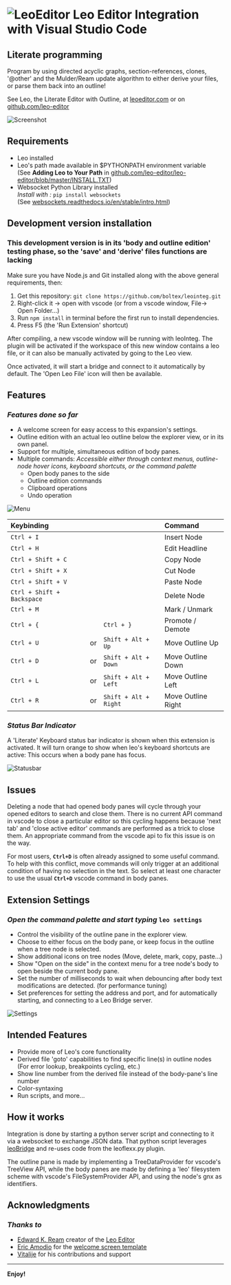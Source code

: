 # ![LeoEditor](resources/leoapp.png) Leo Editor Integration with Visual Studio Code

## Literate programming

Program by using directed acyclic graphs, section-references, clones, '@other' and the Mulder/Ream update algorithm to either derive your files, or parse them back into an outline!

See Leo, the Literate Editor with Outline, at [leoeditor.com](https://leoeditor.com/) or on [github.com/leo-editor](https://github.com/leo-editor/leo-editor)

![Screenshot](resources/animated-screenshot.gif)

## Requirements

- Leo installed
- Leo's path made available in \$PYTHONPATH environment variable\
  (See **Adding Leo to Your Path** in [github.com/leo-editor/leo-editor/blob/master/INSTALL.TXT](https://github.com/leo-editor/leo-editor/blob/master/INSTALL.TXT#L126))
- Websocket Python Library installed\
  _Install with :_ `pip install websockets`\
  (See [websockets.readthedocs.io/en/stable/intro.html](https://websockets.readthedocs.io/en/stable/intro.html))

## Development version installation

### This development version is in its 'body and outline edition' testing phase, so the 'save' and 'derive' files functions are lacking

Make sure you have Node.js and Git installed along with the above general requirements, then:

1. Get this repository: `git clone https://github.com/boltex/leointeg.git`
2. Right-click it -> open with vscode (or from a vscode window, File-> Open Folder...)
3. Run `npm install` in terminal before the first run to install dependencies.
4. Press F5 (the 'Run Extension' shortcut)

After compiling, a new vscode window will be running with leoInteg.
The plugin will be activated if the workspace of this new window contains a leo file, or it can also be manually activated by going to the Leo view.

Once activated, it will start a bridge and connect to it automatically by default. The 'Open Leo File' icon will then be available.

## Features

### _Features done so far_

- A welcome screen for easy access to this expansion's settings.
- Outline edition with an actual leo outline below the explorer view, or in its own panel.
- Support for multiple, simultaneous edition of body panes.
- Multiple commands: _Accessible either through context menus, outline-node hover icons, keyboard shortcuts, or the command palette_
  - Open body panes to the side
  - Outline edition commands
  - Clipboard operations
  - Undo operation

![Menu](resources/context-hover-menus.png)

| Keybinding                 |     |                       | Command            |
| :------------------------- | :-- | :-------------------- | :----------------- |
| `Ctrl + I`                 |     |                       | Insert Node        |
| `Ctrl + H`                 |     |                       | Edit Headline      |
| `Ctrl + Shift + C`         |     |                       | Copy Node          |
| `Ctrl + Shift + X`         |     |                       | Cut Node           |
| `Ctrl + Shift + V`         |     |                       | Paste Node         |
| `Ctrl + Shift + Backspace` |     |                       | Delete Node        |
| `Ctrl + M`                 |     |                       | Mark / Unmark      |
| `Ctrl + {`                 |     | `Ctrl + }`            | Promote / Demote   |
| `Ctrl + U`                 | or  | `Shift + Alt + Up`    | Move Outline Up    |
| `Ctrl + D`                 | or  | `Shift + Alt + Down`  | Move Outline Down  |
| `Ctrl + L`                 | or  | `Shift + Alt + Left`  | Move Outline Left  |
| `Ctrl + R`                 | or  | `Shift + Alt + Right` | Move Outline Right |

### _Status Bar Indicator_

A 'Literate' Keyboard status bar indicator is shown when this extension is activated. It will turn orange to show when leo's keyboard shortcuts are active: This occurs when a body pane has focus.

![Statusbar](resources/statusbar.gif)

## Issues

Deleting a node that had opened body panes will cycle through your opened editors to search and close them. There is no current API command in vscode to close a particular editor so this cycling happens because 'next tab' and 'close active editor' commands are performed as a trick to close them. An appropriate command from the vscode api to fix this issue is on the way.

For most users, **`Ctrl+D`** is often already assigned to some useful command. To help with this conflict, move commands will only trigger at an additional condition of having no selection in the text. So select at least one character to use the usual **`Ctrl+D`** vscode command in body panes.

## Extension Settings

### _Open the command palette and start typing_ `leo settings`

- Control the visibility of the outline pane in the explorer view.
- Choose to either focus on the body pane, or keep focus in the outline when a tree node is selected.
- Show additional icons on tree nodes (Move, delete, mark, copy, paste...)
- Show "Open on the side" in the context menu for a tree node's body to open beside the current body pane.
- Set the number of milliseconds to wait when debouncing after body text modifications are detected. (for performance tuning)
- Set preferences for setting the address and port, and for automatically starting, and connecting to a Leo Bridge server.

![Settings](resources/welcome-settings.gif)

## Intended Features

- Provide more of Leo's core functionality
- Derived file 'goto' capabilities to find specific line(s) in outline nodes (For error lookup, breakpoints cycling, etc.)
- Show line number from the derived file instead of the body-pane's line number
- Color-syntaxing
- Run scripts, and more...

## How it works

Integration is done by starting a python server script and connecting to it via a websocket to exchange JSON data. That python script leverages [leoBridge](https://leoeditor.com/leoBridge.html) and re-uses code from the leoflexx.py plugin.

The outline pane is made by implementing a TreeDataProvider for vscode's TreeView API, while the body panes are made by defining a 'leo' filesystem scheme with vscode's FileSystemProvider API, and using the node's gnx as identifiers.

## Acknowledgments

### _Thanks to_

- [Edward K. Ream](https://github.com/edreamleo) creator of the [Leo Editor](https://leoeditor.com/)
- [Eric Amodio](https://github.com/eamodio) for the [welcome screen template](https://github.com/eamodio/vscode-gitlens/tree/master/src/webviews)
- [Vitalije](https://github.com/vitalije) for his contributions and support

---

**Enjoy!**
